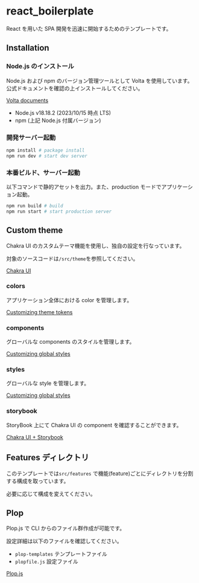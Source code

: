 # react_boilerplate

React を用いた SPA 開発を迅速に開始するためのテンプレートです。

## Installation

### Node.js のインストール

Node.js および npm のバージョン管理ツールとして Volta を使用しています。公式ドキュメントを確認の上インストールしてください。

[Volta documents](https://docs.volta.sh/guide/)

- Node.js v18.18.2 (2023/10/15 時点 LTS)
- npm (上記 Node.js 付属バージョン)

### 開発サーバー起動

```bash
npm install # package install
npm run dev # start dev server
```

### 本番ビルド、サーバー起動

以下コマンドで静的アセットを出力。また、production モードでアプリケーション起動。

```bash
npm run build # build
npm run start # start production server
```

## Custom theme

Chakra UI のカスタムテーマ機能を使用し、独自の設定を行なっています。

対象のソースコードは`/src/theme`を参照してください。

[Chakra UI](https://chakra-ui.com/)

### colors

アプリケーション全体における color を管理します。

[Customizing theme tokens](https://chakra-ui.com/docs/styled-system/customize-theme#customizing-theme-tokens)

### components

グローバルな components のスタイルを管理します。

[Customizing global styles](https://chakra-ui.com/docs/styled-system/customize-theme#customizing-single-components)

### styles

グローバルな style を管理します。

[Customizing global styles](https://chakra-ui.com/docs/styled-system/customize-theme#customizing-global-styles)

### storybook

StoryBook 上にて Chakra UI の component を確認することができます。

[Chakra UI + Storybook](https://chakra-ui.com/getting-started/with-storybook)

## Features ディレクトリ

このテンプレートでは`src/features` で機能(feature)ごとにディレクトリを分割する構成を取っています。

必要に応じて構成を変えてください。

## Plop

Plop.js で CLI からのファイル群作成が可能です。

設定詳細は以下のファイルを確認してください。

- `plop-templates` テンプレートファイル
- `plopfile.js` 設定ファイル

[Plop.js](https://plopjs.com/)
